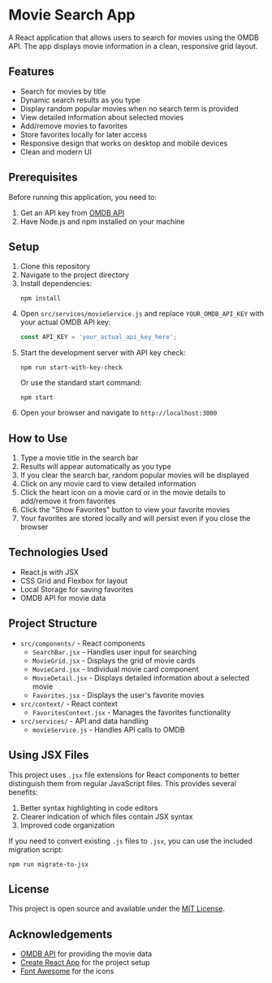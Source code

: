 # Movie Search App

A React application that allows users to search for movies using the OMDB API. The app displays movie information in a clean, responsive grid layout.

## Features

- Search for movies by title
- Dynamic search results as you type
- Display random popular movies when no search term is provided
- View detailed information about selected movies
- Add/remove movies to favorites
- Store favorites locally for later access
- Responsive design that works on desktop and mobile devices
- Clean and modern UI

## Prerequisites

Before running this application, you need to:

1. Get an API key from [OMDB API](http://www.omdbapi.com/)
2. Have Node.js and npm installed on your machine

## Setup

1. Clone this repository
2. Navigate to the project directory
3. Install dependencies:
   ```
   npm install
   ```
4. Open `src/services/movieService.js` and replace `YOUR_OMDB_API_KEY` with your actual OMDB API key:
   ```javascript
   const API_KEY = 'your_actual_api_key_here';
   ```
5. Start the development server with API key check:
   ```
   npm run start-with-key-check
   ```
   Or use the standard start command:
   ```
   npm start
   ```
6. Open your browser and navigate to `http://localhost:3000`

## How to Use

1. Type a movie title in the search bar
2. Results will appear automatically as you type
3. If you clear the search bar, random popular movies will be displayed
4. Click on any movie card to view detailed information
5. Click the heart icon on a movie card or in the movie details to add/remove it from favorites
6. Click the "Show Favorites" button to view your favorite movies
7. Your favorites are stored locally and will persist even if you close the browser

## Technologies Used

- React.js with JSX
- CSS Grid and Flexbox for layout
- Local Storage for saving favorites
- OMDB API for movie data

## Project Structure

- `src/components/` - React components
  - `SearchBar.jsx` - Handles user input for searching
  - `MovieGrid.jsx` - Displays the grid of movie cards
  - `MovieCard.jsx` - Individual movie card component
  - `MovieDetail.jsx` - Displays detailed information about a selected movie
  - `Favorites.jsx` - Displays the user's favorite movies
- `src/context/` - React context
  - `FavoritesContext.jsx` - Manages the favorites functionality
- `src/services/` - API and data handling
  - `movieService.js` - Handles API calls to OMDB

## Using JSX Files

This project uses `.jsx` file extensions for React components to better distinguish them from regular JavaScript files. This provides several benefits:

1. Better syntax highlighting in code editors
2. Clearer indication of which files contain JSX syntax
3. Improved code organization

If you need to convert existing `.js` files to `.jsx`, you can use the included migration script:

```
npm run migrate-to-jsx
```

## License

This project is open source and available under the [MIT License](LICENSE).

## Acknowledgements

- [OMDB API](http://www.omdbapi.com/) for providing the movie data
- [Create React App](https://create-react-app.dev/) for the project setup
- [Font Awesome](https://fontawesome.com/) for the icons
